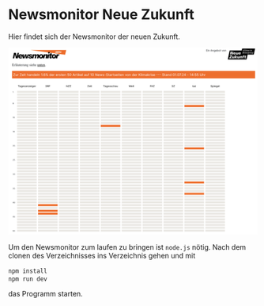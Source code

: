 # Newsmonitor Neue Zukunft

Hier findet sich der Newsmonitor der neuen Zukunft.

![Example](https://github.com/neue-zukunft/newsmonitor/blob/main/newsmonitor.png)

Um den Newsmonitor zum laufen zu bringen ist `node.js` nötig. Nach dem clonen des Verzeichnisses ins Verzeichnis gehen und mit  
```
npm install
npm run dev
```
das Programm starten.
